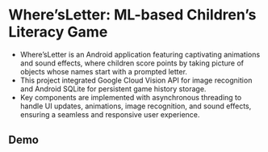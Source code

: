 # Where’sLetter: ML-based Children’s Literacy Game

- Where’sLetter is an Android application featuring captivating animations and sound effects, where children score points by taking picture of objects whose names start with a prompted letter.
- This project integrated Google Cloud Vision API for image recognition and Android SQLite for persistent game history storage.
- Key components are implemented with asynchronous threading to handle UI updates, animations, image recognition, and sound effects, ensuring a seamless and responsive user experience.

## Demo
